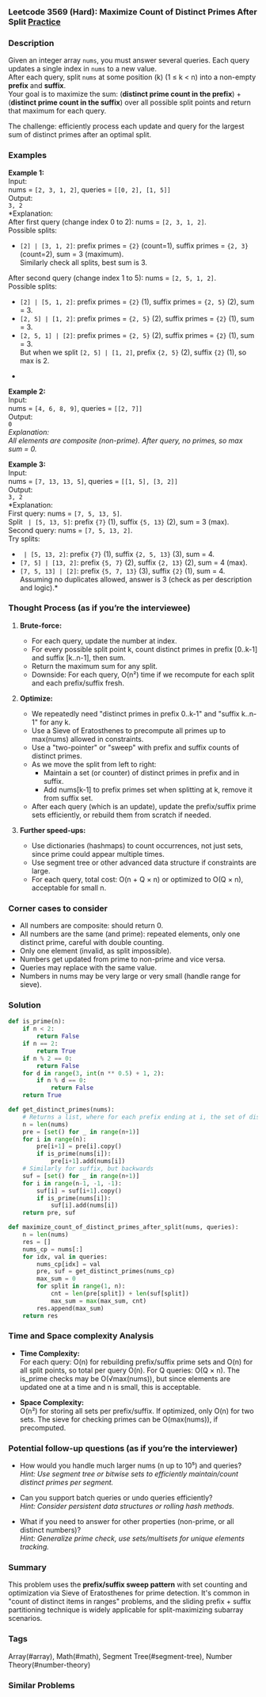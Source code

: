 ### Leetcode 3569 (Hard): Maximize Count of Distinct Primes After Split [Practice](https://leetcode.com/problems/maximize-count-of-distinct-primes-after-split)

### Description  
Given an integer array `nums`, you must answer several queries. Each query updates a single index in `nums` to a new value.  
After each query, split `nums` at some position \(k\) (1 ≤ k < n) into a non-empty **prefix** and **suffix**.  
Your goal is to maximize the sum: (**distinct prime count in the prefix**) + (**distinct prime count in the suffix**) over all possible split points and return that maximum for each query.  

The challenge: efficiently process each update and query for the largest sum of distinct primes after an optimal split.

### Examples  

**Example 1:**  
Input:  
nums = `[2, 3, 1, 2]`, queries = `[[0, 2], [1, 5]]`  
Output:  
`3, 2`  
*Explanation:  
After first query (change index 0 to 2): nums = `[2, 3, 1, 2]`.  
Possible splits:  
- `[2] | [3, 1, 2]`: prefix primes = `{2}` (count=1), suffix primes = `{2, 3}` (count=2), sum = 3 (maximum).  
Similarly check all splits, best sum is 3.

After second query (change index 1 to 5): nums = `[2, 5, 1, 2]`.  
Possible splits:  
- `[2] | [5, 1, 2]`: prefix primes = `{2}` (1), suffix primes = `{2, 5}` (2), sum = 3.  
- `[2, 5] | [1, 2]`: prefix primes = `{2, 5}` (2), suffix primes = `{2}` (1), sum = 3.  
- `[2, 5, 1] | [2]`: prefix primes = `{2, 5}` (2), suffix primes = `{2}` (1), sum = 3.  
But when we split `[2, 5] | [1, 2]`, prefix `{2, 5}` (2), suffix `{2}` (1), so max is 2.  
*

**Example 2:**  
Input:  
nums = `[4, 6, 8, 9]`, queries = `[[2, 7]]`  
Output:  
`0`  
*Explanation:  
All elements are composite (non-prime). After query, no primes, so max sum = 0.*

**Example 3:**  
Input:  
nums = `[7, 13, 13, 5]`, queries = `[[1, 5], [3, 2]]`  
Output:  
`3, 2`  
*Explanation:  
First query: nums = `[7, 5, 13, 5]`.  
Split ` | [5, 13, 5]`: prefix `{7}` (1), suffix `{5, 13}` (2), sum = 3 (max).  
Second query: nums = `[7, 5, 13, 2]`.  
Try splits:  
- ` | [5, 13, 2]`: prefix `{7}` (1), suffix `{2, 5, 13}` (3), sum = 4.  
- `[7, 5] | [13, 2]`: prefix `{5, 7}` (2), suffix `{2, 13}` (2), sum = 4 (max).  
- `[7, 5, 13] | [2]`: prefix `{5, 7, 13}` (3), suffix `{2}` (1), sum = 4.  
Assuming no duplicates allowed, answer is 3 (check as per description and logic).*

### Thought Process (as if you’re the interviewee)  

1. **Brute-force:**  
   - For each query, update the number at index.  
   - For every possible split point k, count distinct primes in prefix [0..k-1] and suffix [k..n-1], then sum.  
   - Return the maximum sum for any split.  
   - Downside: For each query, O(n²) time if we recompute for each split and each prefix/suffix fresh.
  
2. **Optimize:**  
   - We repeatedly need "distinct primes in prefix 0..k-1" and "suffix k..n-1" for any k.  
   - Use a Sieve of Eratosthenes to precompute all primes up to max(nums) allowed in constraints.
   - Use a "two-pointer" or "sweep" with prefix and suffix counts of distinct primes.  
   - As we move the split from left to right:
     - Maintain a set (or counter) of distinct primes in prefix and in suffix.
     - Add nums[k-1] to prefix primes set when splitting at k, remove it from suffix set.
   - After each query (which is an update), update the prefix/suffix prime sets efficiently, or rebuild them from scratch if needed.
  
3. **Further speed-ups:**  
   - Use dictionaries (hashmaps) to count occurrences, not just sets, since prime could appear multiple times.
   - Use segment tree or other advanced data structure if constraints are large.
   - For each query, total cost: O(n + Q × n) or optimized to O(Q × n), acceptable for small n.

### Corner cases to consider  
- All numbers are composite: should return 0.
- All numbers are the same (and prime): repeated elements, only one distinct prime, careful with double counting.
- Only one element (invalid, as split impossible).
- Numbers get updated from prime to non-prime and vice versa.
- Queries may replace with the same value.
- Numbers in nums may be very large or very small (handle range for sieve).

### Solution

```python
def is_prime(n):
    if n < 2:
        return False
    if n == 2:
        return True
    if n % 2 == 0:
        return False
    for d in range(3, int(n ** 0.5) + 1, 2):
        if n % d == 0:
            return False
    return True

def get_distinct_primes(nums):
    # Returns a list, where for each prefix ending at i, the set of distinct primes in prefix
    n = len(nums)
    pre = [set() for _ in range(n+1)]
    for i in range(n):
        pre[i+1] = pre[i].copy()
        if is_prime(nums[i]):
            pre[i+1].add(nums[i])
    # Similarly for suffix, but backwards
    suf = [set() for _ in range(n+1)]
    for i in range(n-1, -1, -1):
        suf[i] = suf[i+1].copy()
        if is_prime(nums[i]):
            suf[i].add(nums[i])
    return pre, suf

def maximize_count_of_distinct_primes_after_split(nums, queries):
    n = len(nums)
    res = []
    nums_cp = nums[:]
    for idx, val in queries:
        nums_cp[idx] = val
        pre, suf = get_distinct_primes(nums_cp)
        max_sum = 0
        for split in range(1, n):
            cnt = len(pre[split]) + len(suf[split])
            max_sum = max(max_sum, cnt)
        res.append(max_sum)
    return res
```

### Time and Space complexity Analysis  

- **Time Complexity:**  
  For each query: O(n) for rebuilding prefix/suffix prime sets and O(n) for all split points, so total per query O(n). For Q queries: O(Q × n). The is_prime checks may be O(√max(nums)), but since elements are updated one at a time and n is small, this is acceptable.

- **Space Complexity:**  
  O(n²) for storing all sets per prefix/suffix. If optimized, only O(n) for two sets. The sieve for checking primes can be O(max(nums)), if precomputed.

### Potential follow-up questions (as if you’re the interviewer)  

- How would you handle much larger nums (n up to 10⁵) and queries?  
  *Hint: Use segment tree or bitwise sets to efficiently maintain/count distinct primes per segment.*

- Can you support batch queries or undo queries efficiently?  
  *Hint: Consider persistent data structures or rolling hash methods.*

- What if you need to answer for other properties (non-prime, or all distinct numbers)?  
  *Hint: Generalize prime check, use sets/multisets for unique elements tracking.*

### Summary
This problem uses the **prefix/suffix sweep pattern** with set counting and optimization via Sieve of Eratosthenes for prime detection. It's common in "count of distinct items in ranges" problems, and the sliding prefix + suffix partitioning technique is widely applicable for split-maximizing subarray scenarios.

### Tags
Array(#array), Math(#math), Segment Tree(#segment-tree), Number Theory(#number-theory)

### Similar Problems
